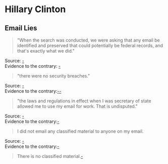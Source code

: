 # Hillary Clinton

## Email Lies

> "When the search was conducted, we were asking that any email be identified and preserved that could potentially be federal records, and that's exactly what we did."

Source: [-](https://www.washingtonpost.com/news/post-politics/wp/2015/03/10/transcript-hillary-clinton-addresses-e-mails-iran/)<br>
Evidence to the contrary: [-](https://web.archive.org/web/20160626172434/http://hosted.ap.org/dynamic/stories/U/US_CLINTON_EMAIL)


> "there were no security breaches."

Source: [-](https://www.washingtonpost.com/news/post-politics/wp/2015/03/10/transcript-hillary-clinton-addresses-e-mails-iran/)<br>
Evidence to the contrary:[-](http://www.nbcnews.com/news/us-news/guccifer-hacker-who-says-he-breached-clinton-server-pleads-guilty-n580186)[-](http://bigstory.ap.org/article/7006105d422740f0b4b8675c90f9a154/emails-key-security-features-disabled-clintons-server)

> "the laws and regulations in effect when I was secretary of state allowed me to use my email for work. That is undisputed."

Source: [-](https://www.washingtonpost.com/news/post-politics/wp/2015/03/10/transcript-hillary-clinton-addresses-e-mails-iran/)<br>
Evidence to the contrary:[-](http://www.nytimes.com/2016/05/26/us/politics/state-department-hillary-clinton-emails.html)

> I did not email any classified material to anyone on my email.

Source: [-](https://www.washingtonpost.com/news/post-politics/wp/2015/03/10/transcript-hillary-clinton-addresses-e-mails-iran/)<br>
Evidence to the contrary:[-](http://thehill.com/blogs/ballot-box/presidential-races/265210-email-clinton-asked-adviser-to-send-secure-fax-by-email)

> There is no classified material.[-](http://thehill.com/blogs/ballot-box/presidential-races/265210-email-clinton-asked-adviser-to-send-secure-fax-by-email)

